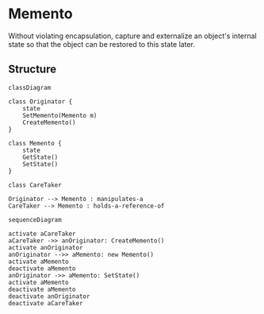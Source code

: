 # Memento

Without violating encapsulation, capture and externalize an object's internal state so that the object can be restored to this state later.

## Structure

```mermaid
classDiagram

class Originator {
    state
    SetMemento(Memento m)
    CreateMemento()
}

class Memento {
    state
    GetState()
    SetState()
}

class CareTaker

Originator --> Memento : manipulates-a
CareTaker --> Memento : holds-a-reference-of
```

```mermaid
sequenceDiagram

activate aCareTaker
aCareTaker ->> anOriginator: CreateMemento()
activate anOriginator
anOriginator -->> aMemento: new Memento()
activate aMemento
deactivate aMemento
anOriginator ->> aMemento: SetState()
activate aMemento
deactivate aMemento
deactivate anOriginator
deactivate aCareTaker
```
